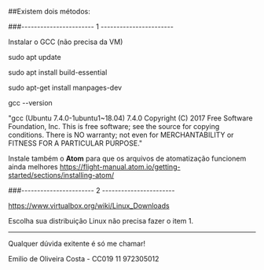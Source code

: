 ##Existem dois métodos:

###----------------------- 1 -----------------------

Instalar o GCC (não precisa da VM)

sudo apt update

sudo apt install build-essential

sudo apt-get install manpages-dev

gcc --version

"gcc (Ubuntu 7.4.0-1ubuntu1~18.04) 7.4.0
Copyright (C) 2017 Free Software Foundation, Inc.
This is free software; see the source for copying conditions.  There is NO
warranty; not even for MERCHANTABILITY or FITNESS FOR A PARTICULAR PURPOSE."



Instale também o **Atom** para que os arquivos de atomatização funcionem ainda melhores
https://flight-manual.atom.io/getting-started/sections/installing-atom/


###----------------------- 2 -----------------------

https://www.virtualbox.org/wiki/Linux_Downloads

Escolha sua distribuição Linux não precisa fazer o item 1.


----------------------------------------------------------------------------------------------------

Qualquer dúvida exitente é só me chamar!

Emilio de Oliveira Costa - CC019
11 972305012
